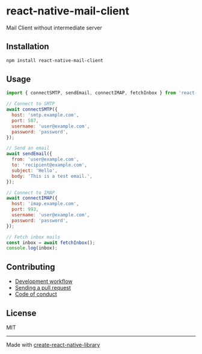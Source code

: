 # react-native-mail-client

Mail Client without intermediate server

## Installation

```sh
npm install react-native-mail-client
```

## Usage

```js
import { connectSMTP, sendEmail, connectIMAP, fetchInbox } from 'react-native-mail-client';

// Connect to SMTP
await connectSMTP({
  host: 'smtp.example.com',
  port: 587,
  username: 'user@example.com',
  password: 'password',
});

// Send an email
await sendEmail({
  from: 'user@example.com',
  to: 'recipient@example.com',
  subject: 'Hello',
  body: 'This is a test email.',
});

// Connect to IMAP
await connectIMAP({
  host: 'imap.example.com',
  port: 993,
  username: 'user@example.com',
  password: 'password',
});

// Fetch inbox mails
const inbox = await fetchInbox();
console.log(inbox);
```

## Contributing

- [Development workflow](CONTRIBUTING.md#development-workflow)
- [Sending a pull request](CONTRIBUTING.md#sending-a-pull-request)
- [Code of conduct](CODE_OF_CONDUCT.md)

## License

MIT

---

Made with [create-react-native-library](https://github.com/callstack/react-native-builder-bob)
